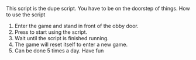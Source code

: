 This script is the dupe script. You have to be on the doorstep of things.
How to use the script
1. Enter the game and stand in front of the obby door.
2. Press to start using the script.
3. Wait until the script is finished running.
4. The game will reset itself to enter a new game.
5. Can be done 5 times a day.
Have fun 
